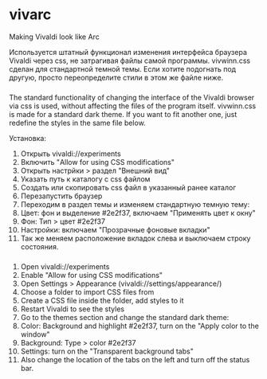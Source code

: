 # vivarc
Making Vivaldi look like Arс

Используется штатный функционал изменения интерфейса браузера Vivaldi через css, не затрагивая файлы самой программы.
vivwinn.css сделан для стандартной темной темы. Если хотите подогнать под другую, просто переопределите стили в этом же файле ниже.
###
The standard functionality of changing the interface of the Vivaldi browser via css is used, without affecting the files of the program itself.
vivwinn.css is made for a standard dark theme. If you want to fit another one, just redefine the styles in the same file below.

Установка:
1. Открыть vivaldi://experiments
2. Включить "Allow for using CSS modifications"
3. Открыть настрйки > раздел "Внешний вид"
4. Указать путь к каталогу с css файлом
5. Создать или скопировать css файл в указанный ранее каталог
6. Перезапустить браузер
7. Переходим в раздел темы и изменяем стандартную темную тему:
8.    Цвет: фон и выделение #2e2f37, включаем "Применять цвет к окну"
9.    Фон: Тип > цвет #2e2f37
10.   Настройки:  включаем "Прозрачные фоновые вкладки"
11. Так же меняем расположение вкладок слева и выключаем строку состояния.

###

1. Open vivaldi://experiments
2. Enable "Allow for using CSS modifications"
3. Open Settings > Appearance (vivaldi://settings/appearance/)
4. Choose a folder to import CSS files from
5. Create a CSS file inside the folder, add styles to it
6. Restart Vivaldi to see the styles
7. Go to the themes section and change the standard dark theme:
8.    Color: Background and highlight #2e2f37, turn on the "Apply color to the window"
9.    Background: Type > color #2e2f37
10.   Settings: turn on the "Transparent background tabs"
11. Also change the location of the tabs on the left and turn off the status bar.
